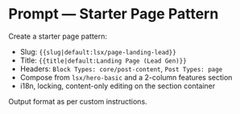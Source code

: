# Prompt — Starter Page Pattern

Create a starter page pattern:
- Slug: `{{slug|default:lsx/page-landing-lead}}`
- Title: `{{title|default:Landing Page (Lead Gen)}}`
- Headers: `Block Types: core/post-content`, `Post Types: page`
- Compose from `lsx/hero-basic` and a 2-column features section
- i18n, locking, content-only editing on the section container

Output format as per custom instructions.
